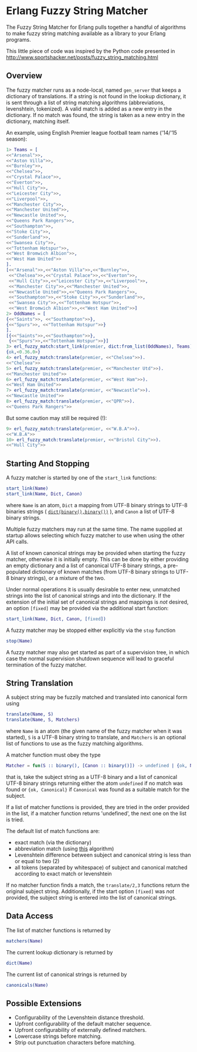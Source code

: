 # Erlang Fuzzy String Matcher

The Fuzzy String Matcher for Erlang pulls together a handful of algorithms
to make fuzzy string matching available as a library to your Erlang
programs.

This little piece of code was inspired by the Python code presented in
http://www.sportshacker.net/posts/fuzzy_string_matching.html


## Overview

The fuzzy matcher runs as a node-local, named `gen_server` that
keeps a dictionary of translations. If a string is not found in the
lookup dictionary, it is sent through a list of string matching
algorithms (abbreviations, levenshtein, tokenized). A valid match
is added as a new entry in the dictionary. If no match was found,
the string is taken as a new entry in the dictionary, matching
itself.

An example, using English Premier league football team names ('14/'15
season):
```Erlang
1> Teams = [
<<"Arsenal">>,
<<"Aston Villa">>,
<<"Burnley">>,
<<"Chelsea">>,
<<"Crystal Palace">>,
<<"Everton">>,
<<"Hull City">>,
<<"Leicester City">>,
<<"Liverpool">>,
<<"Manchester City">>,
<<"Manchester United">>,
<<"Newcastle United">>,
<<"Queens Park Rangers">>,
<<"Southampton">>,
<<"Stoke City">>,
<<"Sunderland">>,
<<"Swansea City">>,
<<"Tottenham Hotspur">>,
<<"West Bromwich Albion">>,
<<"West Ham United">>
].
[<<"Arsenal">>,<<"Aston Villa">>,<<"Burnley">>,
 <<"Chelsea">>,<<"Crystal Palace">>,<<"Everton">>,
 <<"Hull City">>,<<"Leicester City">>,<<"Liverpool">>,
 <<"Manchester City">>,<<"Manchester United">>,
 <<"Newcastle United">>,<<"Queens Park Rangers">>,
 <<"Southampton">>,<<"Stoke City">>,<<"Sunderland">>,
 <<"Swansea City">>,<<"Tottenham Hotspur">>,
 <<"West Bromwich Albion">>,<<"West Ham United">>]
2> OddNames = [
{<<"Saints">>, <<"Southampton">>},
{<<"Spurs">>, <<"Tottenham Hotspur">>}
].
[{<<"Saints">>,<<"Southampton">>},
 {<<"Spurs">>,<<"Tottenham Hotspur">>}]
3> erl_fuzzy_match:start_link(premier, dict:from_list(OddNames), Teams).
{ok,<0.36.0>}
4> erl_fuzzy_match:translate(premier, <<"Chelsea">>).
<<"Chelsea">>
5> erl_fuzzy_match:translate(premier, <<"Manchester Utd">>).
<<"Manchester United">>
6> erl_fuzzy_match:translate(premier, <<"West Ham">>).
<<"West Ham United">>
7> erl_fuzzy_match:translate(premier, <<"Newcastle">>).
<<"Newcastle United">>
8> erl_fuzzy_match:translate(premier, <<"QPR">>).
<<"Queens Park Rangers">>
```

But some caution may still be required (!):
```Erlang
9> erl_fuzzy_match:translate(premier, <<"W.B.A">>).
<<"W.B.A">>
10> erl_fuzzy_match:translate(premier, <<"Bristol City">>).
<<"Hull City">>
```


## Starting And Stopping

A fuzzy matcher is started by one of the `start_link` functions:

```Erlang
start_link(Name)
start_link(Name, Dict, Canon)
```
where `Name` is an atom, `Dict` a mapping from UTF-8 binary strings
to UTF-8 binaries strings (
[`dict(binary(),binary())`](http://www.erlang.org/doc/man/dict.html)
), and `Canon` a list of UTF-8 binary strings.

Multiple fuzzy matchers may run at the same time. The name supplied
at startup allows selecting which fuzzy matcher to use when using
the other API calls.

A list of known canonical strings may be provided when starting the
fuzzy matcher, otherwise it is initially empty. This can be done
by either providing an empty dictionary and a list of canonical
UTF-8 binary strings, a pre-populated dictionary of known matches
(from UTF-8 binary strings to UTF-8 binary strings), or a mixture
of the two.

Under normal operations it is usually desirable to enter new,
unmatched strings into the list of canonical strings and into the
dictionary. If the extension of the initial set of canonical strings
and mappings is *not* desired, an option `[fixed]` may be provided
via the additional start function:
```Erlang
start_link(Name, Dict, Canon, [fixed])
```

A fuzzy matcher may be stopped either explicitly via the `stop` function
```Erlang
stop(Name)
```

A fuzzy matcher may also get started as part of a supervision tree,
in which case the normal supervision shutdown sequence will lead
to graceful termination of the fuzzy matcher.


## String Translation

A subject string may be fuzzily matched and translated into canonical
form using
```Erlang
translate(Name, S)
translate(Name, S, Matchers)
```
where `Name` is an atom (the given name of the fuzzy matcher when
it was started), `S` is a UTF-8 binary string to translate, and
`Matchers` is an optional list of functions to use as the fuzzy
matching algorithms.

A matcher function must obey the type
```Erlang
Matcher = fun(S :: binary(), [Canon :: binary()]) -> undefined | {ok, Name :: binary()}
```
that is, take the subject string as a UTF-8 binary and a list of
canonical UTF-8 binary strings returning either the atom `undefined`
if no match was found or `{ok, Canonical}` if `Canonical` was found
as a suitable match for the subject.

If a list of matcher functions is provided, they are tried in the
order provided in the list, if a matcher function returns 'undefined',
the next one on the list is tried.

The default list of match functions are:
- exact match (via the dictionary)
- abbreviation match (using [this](http://stackoverflow.com/questions/7331462/check-if-a-string-is-a-possible-abbrevation-for-a-name) algorithm)
- Levenshtein difference between subject and canonical string is less than or equal to two (2)
- all tokens (separated by whitespace) of subject and canonical matched according to exact match or levenshtein

If no matcher function finds a match, the `translate/2,3` functions
return the original subject string. Additionally, if the start
option `[fixed]` was *not* provided, the subject string is entered
into the list of canonical strings.


## Data Access

The list of matcher functions is returned by
```Erlang
matchers(Name)
```

The current lookup dictionary is returned by
```Erlang
dict(Name)
```

The current list of canonical strings is returned by
```Erlang
canonicals(Name)
```


## Possible Extensions

- Configurability of the Levenshtein distance threshold.
- Upfront configurability of the default matcher sequence.
- Upfront configurability of externally defined matchers.
- Lowercase strings before matching.
- Strip out punctuation characters before matching.

